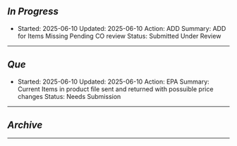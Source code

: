 
## *In Progress*

- Started: 2025-06-10
  Updated: 2025-06-10
  Action: ADD
  Summary: ADD for Items Missing Pending CO review
  Status: Submitted Under Review

--------------------

## *Que*

- Started: 2025-06-10
  Updated: 2025-06-10
  Action: EPA
  Summary: Current Items in product file sent and returned with possuible price changes
  Status: Needs Submission
-----------------------------------
## *Archive*

-----------------------------------

